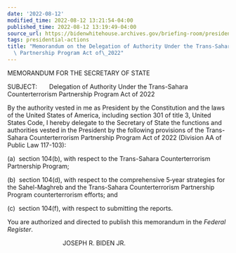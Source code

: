 ```yaml
---
date: '2022-08-12'
modified_time: 2022-08-12 13:21:54-04:00
published_time: 2022-08-12 13:19:49-04:00
source_url: https://bidenwhitehouse.archives.gov/briefing-room/presidential-actions/2022/08/12/delegation-of-authority-under-the-trans-sahara-counterterrorism-partnership-program-act-of-2022/
tags: presidential-actions
title: "Memorandum on the Delegation of Authority Under the Trans-Sahara Counterterrorism\
  \ Partnership Program Act of\_2022"
---
```

 
MEMORANDUM FOR THE SECRETARY OF STATE  
  
SUBJECT:       Delegation of Authority Under the Trans-Sahara
Counterterrorism Partnership Program Act of 2022

By the authority vested in me as President by the Constitution and the
laws of the United States of America, including section 301 of title 3,
United States Code, I hereby delegate to the Secretary of State the
functions and authorities vested in the President by the following
provisions of the Trans-Sahara Counterterrorism Partnership Program Act
of 2022 (Division AA of Public Law 117-103):

\(a\)  section 104(b), with respect to the Trans-Sahara Counterterrorism
Partnership Program;

\(b\)  section 104(d), with respect to the comprehensive 5‑year
strategies for the Sahel-Maghreb and the Trans-Sahara Counterterrorism
Partnership Program counterterrorism efforts; and

(c)  section 104(f), with respect to submitting the reports.

You are authorized and directed to publish this memorandum in the
*Federal Register*.

  
                                JOSEPH R. BIDEN JR.
